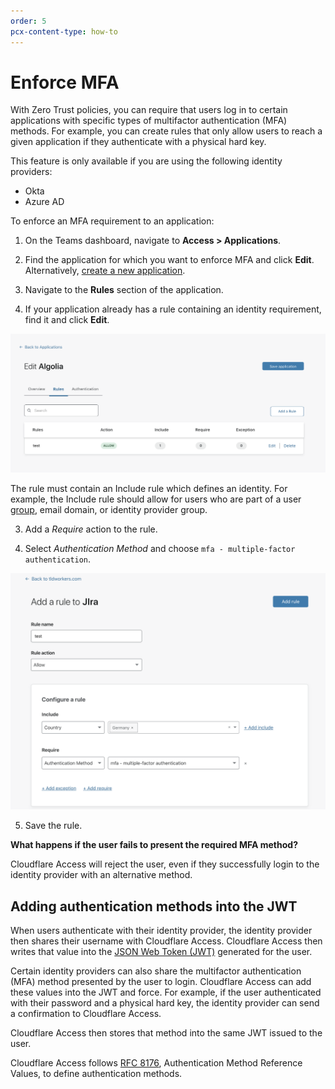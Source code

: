 ```yaml
---
order: 5
pcx-content-type: how-to
---
```


# Enforce MFA

With Zero Trust policies, you can require that users log in to certain applications with specific types of multifactor authentication (MFA) methods. For example, you can create rules that only allow users to reach a given application if they authenticate with a physical hard key.

This feature is only available if you are using the following identity providers:

- Okta
- Azure AD

To enforce an MFA requirement to an application:

1. On the Teams dashboard, navigate to **Access > Applications**.

1. Find the application for which you want to enforce MFA and click **Edit**. Alternatively, [create a new application](/applications/configure-apps/).

1. Navigate to the **Rules** section of the application.

1. If your application already has a rule containing an identity requirement, find it and click **Edit**.

![Identity rule](../../static/documentation/applications/identity-rule.png)

The rule must contain an Include rule which defines an identity. For example, the Include rule should allow for users who are part of a user [group](/identity/users/groups), email domain, or identity provider group.

3. Add a _Require_ action to the rule.

4. Select _Authentication Method_ and choose `mfa - multiple-factor authentication`.

![MFA](../../static/documentation/applications/mfa.png)

5. Save the rule.

<Aside type='warning' header='Important'>

**What happens if the user fails to present the required MFA method?**

Cloudflare Access will reject the user, even if they successfully login to the identity provider with an alternative method.

</Aside>

## Adding authentication methods into the JWT

When users authenticate with their identity provider, the identity provider then shares their username with Cloudflare Access. Cloudflare Access then writes that value into the [JSON Web Token (JWT)](/glossary#json-web-token) generated for the user.

Certain identity providers can also share the multifactor authentication (MFA) method presented by the user to login. Cloudflare Access can add these values into the JWT and force. For example, if the user authenticated with their password and a physical hard key, the identity provider can send a confirmation to Cloudflare Access.

Cloudflare Access then stores that method into the same JWT issued to the user.

Cloudflare Access follows [RFC 8176](https://tools.ietf.org/html/rfc8176), Authentication Method Reference Values, to define authentication methods.
